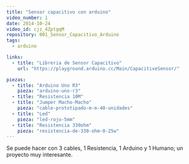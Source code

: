 ```yaml
---
title: "Sensor capacitivo con arduino"
video_number: 1
date: 2014-10-24
video_id: cjz_4ZptgqM
repository: 001_Sensor_Capacitivo_Arduino
tags:
  - arduino

links:
  - title: "Libreria de Sensor Capacitivo"
    url: "https://playground.arduino.cc/Main/CapacitiveSensor/"

piezas:
  - title: "Arduino Uno R3"
    pieza: "arduino-uno-r3"
  - title: "Resistencia 10M"
  - title: "Jumper Macho-Macho"
    pieza: "cable-prototipado-m-m-40-unidades"
  - title: "Led"
    pieza: "led-rojo-5mm"
  - title: "Resistencia 330ohm"
    pieza: "resistencia-de-330-ohm-0-25w"
---
```


Se puede hacer con 3 cables, 1 Resistencia, 1 Arduino y 1 Humano; un proyecto muy interesante.
